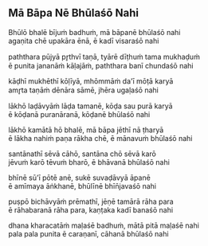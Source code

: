 ## Mā Bāpa Nē Bhūlaśō Nahi

Bhūlō bhalē bījuṁ badhuṁ, mā bāpanē bhūlaśō nahi  
agaṇita chē upakāra ēnā, ē kadī visaraśō nahi

paththara pūjyā pr̥thvī taṇā, tyārē dīṭhuṁ tama mukhaḍuṁ  
ē punita jananāṁ kāḷajāṁ, paththara banī chundaśō nahi

kāḍhī mukhēthī kōḷīyā, mhōmmāṁ da'ī mōṭā karyā  
amr̥ta taṇāṁ dēnāra sāmē, jhēra ugaḷaśō nahi

lākhō laḍāvyāṁ lāḍa tamanē, kōḍa sau purā karyā  
ē kōḍanā puranāranā, kōḍanē bhūlaśō nahi

lākhō kamātā hō bhalē, mā bāpa jēthī nā ṭharyā  
ē lākha nahiṁ paṇa rākha chē, ē mānavuṁ bhūlaśō nahi

santānathī sēvā cāhō, santāna chō sēvā karō  
jēvuṁ karō tēvuṁ bharō, ē bhāvanā bhūlaśō nahi

bhīnē sū'ī pōtē anē, sukē suvaḍāvyā āpanē  
ē amīmaya āṅkhanē, bhūlīnē bhīn̄javaśō nahi

puṣpō bichāvyāṁ prēmathī, jēṇē tamārā rāha para  
ē rāhabaranā rāha para, kaṇṭaka kadī banaśō nahi

dhana kharacatāṁ maḷaśē badhuṁ, mātā pitā maḷaśē nahi  
pala pala punita ē caraṇanī, cāhanā bhūlaśō nahi

